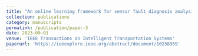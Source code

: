```yaml
---
title: "An online learning framework for sensor fault diagnosis analysis in autonomous cars"
collection: publications
category: manuscripts
permalink: /publication/paper-3
date: 2023-09-01
venue: 'IEEE Transactions on Intelligent Transportation Systems'
paperurl: 'https://ieeexplore.ieee.org/abstract/document/10238359'
---
```

